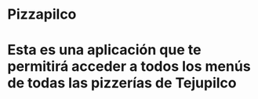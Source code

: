 # Pizzapilco
# Esta es una aplicación que te permitirá acceder a todos los menús de todas las pizzerías de Tejupilco
